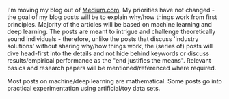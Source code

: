 I'm moving my blog out of [Medium.com](https://snaveenmathew.medium.com/). My priorities have not changed - the goal of my blog posts will be to explain why/how things work from first principles. Majority of the articles will be based on machine learning and deep learning. The posts are meant to intrigue and challenge theoretically sound individuals - therefore, unlike the posts that discuss 'industry solutions' without sharing why/how things work, the (series of) posts will dive head-first into the details and not hide behind keywords or discuss results/empirical performance as the "end justifies the means". Relevant basics and research papers will be mentioned/referenced where required.

Most posts on machine/deep learning are mathematical. Some posts go into practical experimentation using artificial/toy data sets.